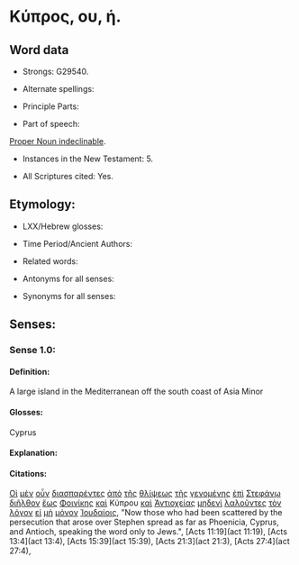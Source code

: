 # Κύπρος, ου, ἡ.

<!-- Status: S2=NeedsReview -->
<!-- Lexica used for edits: BDAG, FFM, LN, A-S -->

## Word data

* Strongs: G29540.


* Alternate spellings:

* Principle Parts: 

* Part of speech: 

[Proper Noun indeclinable](http://ugg.readthedocs.io/en/latest/proper_noun_indeclinable.html).

* Instances in the New Testament: 5.

* All Scriptures cited: Yes.

## Etymology: 

* LXX/Hebrew glosses: 

* Time Period/Ancient Authors: 

* Related words: 

* Antonyms for all senses:

* Synonyms for all senses: 

## Senses:

### Sense 1.0:

#### Definition: 

A large island in the Mediterranean off the south coast of Asia Minor

#### Glosses:

Cyprus

#### Explanation:

#### Citations:

[Οἱ](../G35880/01.md) [μὲν](../G33030/01.md) [οὖν](../G37670/01.md) [διασπαρέντες](../G12890/01.md) [ἀπὸ](../G05750/01.md) [τῆς](../G35880/01.md) [θλίψεως](../G23470/01.md) [τῆς](../G35880/01.md) [γενομένης](../G10960/01.md) [ἐπὶ](../G19090/01.md) [Στεφάνῳ](../G47360/01.md) [διῆλθον](../G13300/01.md) [ἕως](../G21930/01.md) [Φοινίκης](../G54030/01.md) [καὶ](../G25320/01.md) Κύπρου [καὶ](../G25320/01.md) [Ἀντιοχείας](../G04900/01.md) [μηδενὶ](../G33670/01.md) [λαλοῦντες](../G29800/01.md) [τὸν](../G35880/01.md) [λόγον](../G30560/01.md) [εἰ](../G14870/01.md) [μὴ](../G33610/01.md) [μόνον](../G34400/01.md) [Ἰουδαίοις](../G24530/01.md), 
"Now those who had been scattered by the persecution that arose over Stephen spread as far as Phoenicia, Cyprus, and Antioch, speaking the word only to Jews.", 
[Acts 11:19](act 11:19),  [Acts 13:4](act 13:4),  [Acts 15:39](act 15:39),  [Acts 21:3](act 21:3),  [Acts 27:4](act 27:4),
